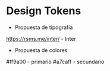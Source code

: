 # Design Tokens

- Propuesta de tipografía

https://rsms.me/inter/ - Inter

- Propuesta de colores

#ff9a00 - primario
#a7caff - secundario

